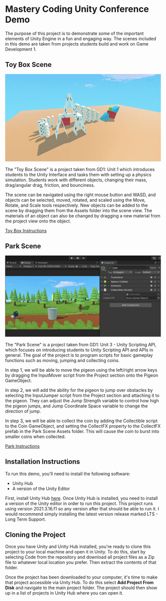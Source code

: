 # Mastery Coding Unity Conference Demo

The purpose of this project is to demonstrate some of the important elements of Unity Engine in a fun and engaging way. The scenes included in this demo are taken from projects students build and work on Game Development 1.

## Toy Box Scene 

![](https://github.com/torbenwb/MCConExp/blob/main/ToyBox_Demo.gif)

The "Toy Box Scene" is a project taken from GD1: Unit 1 which introduces students to the Unity Interface and tasks them with setting up a physics simulation. Students work with different objects, changing their mass, drag/angular drag, friction, and bounciness. 

The scene can be navigated using the right mouse button and WASD, and objects can be selected, moved, rotated, and scaled using the Move, Rotate, and Scale tools respectively. New objects can be added to the scene by dragging them from the Assets folder into the scene view. The materials of an object can also be changed by dragging a new material from the project view onto the object.

[Toy Box Instructions](https://github.com/torbenwb/MCConExp/blob/main/ToyBox.md)

## Park Scene

![](https://github.com/torbenwb/MCConExp/blob/main/Pigeon_CollectCoin.gif)

The "Park Scene" is a project taken from GD1: Unit 3 - Unity Scripting API, which focuses on introducing students to Unity Scripting API and APIs in general. The goal of the project is to program scripts for basic gameplay functions such as moving, jumping and collecting coins.

In step 1, we will be able to move the pigeon using the left/right arrow keys by dragging the InputMover script from the Project section onto the Pigeon GameObject.

In step 2, we will add the ability for the pigeon to jump over obstacles by selecting the InputJumper script from the Project section and attaching it to the pigeon. They can adjust the Jump Strength variable to control how high the pigeon jumps, and Jump Coordinate Space variable to change the direction of jump.

In step 3, we will be able to collect the coin by adding the Collectible script to the Coin GameObject, and setting the CollectFX property to the CollectFX prefab in the Park Scene Assets folder. This will cause the coin to burst into smaller coins when collected.

[Park Instructions](https://github.com/torbenwb/MCConExp/blob/main/ParkScene.md)

## Installation Instructions 

To run this demo, you'll need to install the following software:

* Unity Hub
* A version of the Unity Editor

First, install Unity Hub [here](https://unity.com/download). Once Unity Hub is installed, you need to install a version of the Unity editor in order to run this project. This project runs using version 2021.3.16.f1 so any version after that should be able to run it. I would recommend simply installing the latest version release marked LTS - Long Term Support.

## Cloning the Project

Once you have Unity and Unity Hub installed, you're ready to clone this project to your local machine and open it in Unity. To do this, start by selecting Code from the repository and download all project files as a Zip file to whatever local location you prefer. Then extract the contents of that folder.

Once the project has been downloaded to your computer, it's time to make that project accessible via Unity Hub. To do this select **Add Project From Disk** and navigate to the main project folder. The project should then show up in a list of projects in Unity Hub where you can open it.
